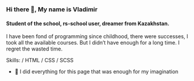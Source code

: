 ### Hi there 👋, My name is Vladimir
####  Student of the school, rs-school user, dreamer from Kazakhstan.

I have been fond of programming since childhood, there were successes, I took all the available courses. But I didn’t have enough for a long time. I regret the wasted time.

Skills: / HTML / CSS / SCSS 

- 💫 I did everything for this page that was enough for my imagination

